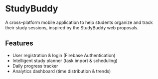 # StudyBuddy

A cross–platform mobile application to help students organize and track their study sessions, inspired by the StudyBuddy web proposals.

## Features
- User registration & login (Firebase Authentication)
- Intelligent study planner (task import & scheduling)
- Daily progress tracker
- Analytics dashboard (time distribution & trends)
